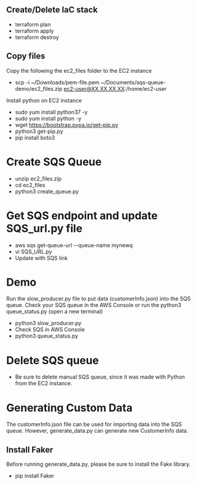
## Create/Delete IaC stack
* terraform plan
* terraform apply
* terraform destroy

## Copy files
Copy the following the ec2_files folder to the EC2 instance
* scp -i ~/Downloads/pem-file.pem ~/Documents/sqs-queue-demo/ec2_files.zip ec2-user@XX.XX.XX.XX:/home/ec2-user

Install python on EC2 instance
* sudo yum install python37 -y
* sudo yum install python -y
* wget https://bootstrap.pypa.io/get-pip.py
* python3 get-pip.py
* pip install boto3

# Create SQS Queue
* unzip ec2_files.zip
* cd ec2_files
* python3 create_queue.py

# Get SQS endpoint and update SQS_url.py file
* aws sqs get-queue-url --queue-name mynewq
* vi SQS_URL.py
* Update with SQS link

# Demo
Run the slow_producer.py file to put data (customerInfo.json) into the SQS queue. Check your SQS queue in the AWS Console or run the python3 queue_status.py (open a new terminal)
* python3 slow_producer.py
* Check SQS in AWS Console
* python3 queue_status.py

# Delete SQS queue
* Be sure to delete manual SQS queue, since it was made with Python from the EC2 instance. 

# Generating Custom Data
The customerInfo.json file can be used for importing data into the SQS queue. However, generate_data.py can generate new CustomerInfo data.

## Install Faker
Before running generate_data.py, please be sure to install the Fake library.
* pip install Faker